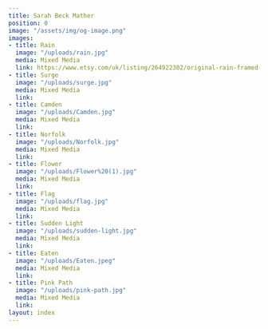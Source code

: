 ```yaml
---
title: Sarah Beck Mather
position: 0
image: "/assets/img/og-image.png"
images:
- title: Rain
  image: "/uploads/rain.jpg"
  media: Mixed Media
  link: https://www.etsy.com/uk/listing/264922302/original-rain-framed-watercolour
- title: Surge
  image: "/uploads/surge.jpg"
  media: Mixed Media
  link: 
- title: Camden
  image: "/uploads/Camden.jpg"
  media: Mixed Media
  link: 
- title: Norfolk
  image: "/uploads/Norfolk.jpg"
  media: Mixed Media
  link: 
- title: Flower
  image: "/uploads/Flower%20(1).jpg"
  media: Mixed Media
  link: 
- title: Flag
  image: "/uploads/flag.jpg"
  media: Mixed Media
  link: 
- title: Sudden Light
  image: "/uploads/sudden-light.jpg"
  media: Mixed Media
  link: 
- title: Eaten
  image: "/uploads/Eaten.jpeg"
  media: Mixed Media
  link: 
- title: Pink Path
  image: "/uploads/pink-path.jpg"
  media: Mixed Media
  link: 
layout: index
---
```


